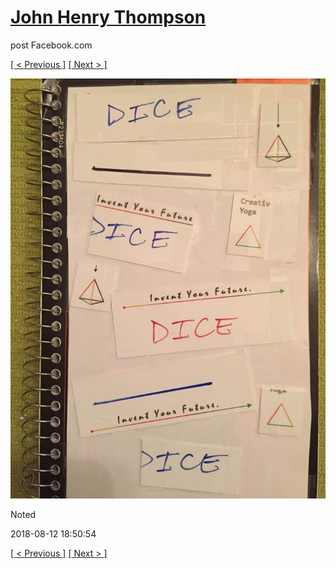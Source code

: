 # [John Henry Thompson](../README.md)
post Facebook.com

[[ < Previous ]](2018-08-13-1.md) [[ Next > ]](2018-08-12-2.md)

[![](../media/2018-08-12/Timeline-Photos-Noted.jpg)](../README.md)

Noted

2018-08-12 18:50:54

[[ < Previous ]](2018-08-13-1.md) [[ Next > ]](2018-08-12-2.md)